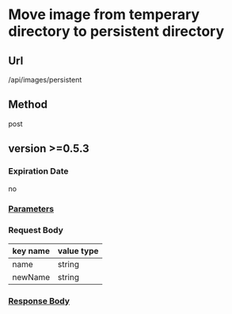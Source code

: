 # Move image from temperary directory to persistent directory

## Url

/api/images/persistent

## Method

post

## version >=0.5.3

### Expiration Date

no

### [Parameters](./Parameters.html)

### Request Body

key name | value type
--- | ---
name | string
newName | string

### [Response Body](./Response.html)
